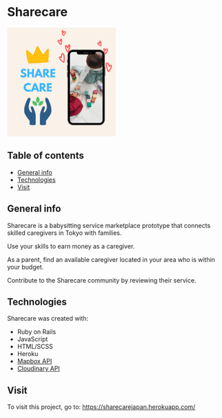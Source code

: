 # Sharecare
<img src="https://github.com/worksofgenius/sharecare/blob/master/sharecare-screenshot.png" height="50%" width="50%">

## Table of contents
* [General info](#general-info)
* [Technologies](#technologies)
* [Visit](#visit)

## General info
Sharecare is a babysitting service marketplace prototype that connects skilled caregivers in Tokyo with families.

Use your skills to earn money as a caregiver.

As a parent, find an available caregiver located in your area who is within your budget. 

Contribute to the Sharecare community by reviewing their service. 
	
## Technologies
Sharecare was created with:
* Ruby on Rails
* JavaScript
* HTML/SCSS
* Heroku
* [Mapbox API](https://www.mapbox.com/)
* [Cloudinary API](https://cloudinary.com/)
	
## Visit
To visit this project, go to: https://sharecarejapan.herokuapp.com/
